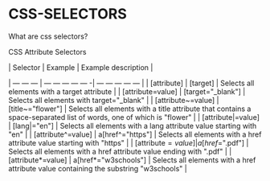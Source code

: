 # CSS-SELECTORS
What are css selectors?



CSS Attribute Selectors<br>
		
| Selector | Example | Example description |

| — — — | — — — — — -| — — — — — |
| [attribute]         | [target] | Selects all elements with a target attribute |
| [attribute=value]   | [target="_blank"] | Selects all elements with target="_blank" |	
| [attribute~=value]	| [title~="flower"]	| Selects all elements with a title attribute that contains a space-separated list of words, one of which is "flower" |
| [attribute|=value]	| [lang|="en"]	| Selects all elements with a lang attribute value starting with "en" |
| [attribute^=value]	| a[href^="https"]	| Selects all <a> elements with a href attribute value starting with "https" |
| [attribute$=value]	| a[href$=".pdf"]	| Selects all <a> elements with a href attribute value ending with ".pdf" |
| [attribute*=value]	| a[href*="w3schools"]	| Selects all <a> elements with a href attribute value containing the substring "w3schools" |
